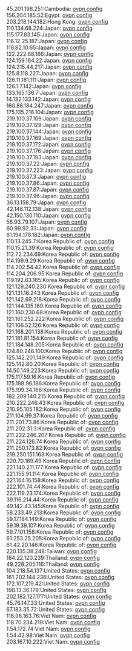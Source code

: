 45.201.198.251:Cambodia: [ovpn config](vpn/45_201_198_251.ovpn)  
156.204.185.52:Egypt: [ovpn config](vpn/156_204_185_52.ovpn)  
203.218.144.182:Hong Kong: [ovpn config](vpn/203_218_144_182.ovpn)  
110.134.68.224:Japan: [ovpn config](vpn/110_134_68_224.ovpn)  
115.177.83.145:Japan: [ovpn config](vpn/115_177_83_145.ovpn)  
116.12.25.187:Japan: [ovpn config](vpn/116_12_25_187.ovpn)  
116.82.10.65:Japan: [ovpn config](vpn/116_82_10_65.ovpn)  
122.222.88.166:Japan: [ovpn config](vpn/122_222_88_166.ovpn)  
124.159.164.22:Japan: [ovpn config](vpn/124_159_164_22.ovpn)  
124.215.44.217:Japan: [ovpn config](vpn/124_215_44_217.ovpn)  
125.8.118.227:Japan: [ovpn config](vpn/125_8_118_227.ovpn)  
126.11.181.111:Japan: [ovpn config](vpn/126_11_181_111.ovpn)  
126.1.7.142:Japan: [ovpn config](vpn/126_1_7_142.ovpn)  
133.165.136.7:Japan: [ovpn config](vpn/133_165_136_7.ovpn)  
14.132.133.142:Japan: [ovpn config](vpn/14_132_133_142.ovpn)  
160.86.184.247:Japan: [ovpn config](vpn/160_86_184_247.ovpn)  
175.135.216.104:Japan: [ovpn config](vpn/175_135_216_104.ovpn)  
219.100.37.109:Japan: [ovpn config](vpn/219_100_37_109.ovpn)  
219.100.37.129:Japan: [ovpn config](vpn/219_100_37_129.ovpn)  
219.100.37.144:Japan: [ovpn config](vpn/219_100_37_144.ovpn)  
219.100.37.169:Japan: [ovpn config](vpn/219_100_37_169.ovpn)  
219.100.37.172:Japan: [ovpn config](vpn/219_100_37_172.ovpn)  
219.100.37.176:Japan: [ovpn config](vpn/219_100_37_176.ovpn)  
219.100.37.193:Japan: [ovpn config](vpn/219_100_37_193.ovpn)  
219.100.37.22:Japan: [ovpn config](vpn/219_100_37_22.ovpn)  
219.100.37.223:Japan: [ovpn config](vpn/219_100_37_223.ovpn)  
219.100.37.3:Japan: [ovpn config](vpn/219_100_37_3.ovpn)  
219.100.37.86:Japan: [ovpn config](vpn/219_100_37_86.ovpn)  
219.100.37.87:Japan: [ovpn config](vpn/219_100_37_87.ovpn)  
219.100.37.96:Japan: [ovpn config](vpn/219_100_37_96.ovpn)  
36.13.158.79:Japan: [ovpn config](vpn/36_13_158_79.ovpn)  
42.146.112.138:Japan: [ovpn config](vpn/42_146_112_138.ovpn)  
42.150.130.110:Japan: [ovpn config](vpn/42_150_130_110.ovpn)  
58.93.79.107:Japan: [ovpn config](vpn/58_93_79_107.ovpn)  
60.99.92.33:Japan: [ovpn config](vpn/60_99_92_33.ovpn)  
61.194.178.182:Japan: [ovpn config](vpn/61_194_178_182.ovpn)  
110.13.245.7:Korea Republic of: [ovpn config](vpn/110_13_245_7.ovpn)  
110.15.21.39:Korea Republic of: [ovpn config](vpn/110_15_21_39.ovpn)  
112.72.234.69:Korea Republic of: [ovpn config](vpn/112_72_234_69.ovpn)  
114.199.9.29:Korea Republic of: [ovpn config](vpn/114_199_9_29.ovpn)  
114.202.54.42:Korea Republic of: [ovpn config](vpn/114_202_54_42.ovpn)  
114.204.206.95:Korea Republic of: [ovpn config](vpn/114_204_206_95.ovpn)  
119.192.63.165:Korea Republic of: [ovpn config](vpn/119_192_63_165.ovpn)  
121.129.240.230:Korea Republic of: [ovpn config](vpn/121_129_240_230.ovpn)  
121.131.16.243:Korea Republic of: [ovpn config](vpn/121_131_16_243.ovpn)  
121.142.69.218:Korea Republic of: [ovpn config](vpn/121_142_69_218.ovpn)  
121.144.135.169:Korea Republic of: [ovpn config](vpn/121_144_135_169.ovpn)  
121.160.230.68:Korea Republic of: [ovpn config](vpn/121_160_230_68.ovpn)  
121.161.252.222:Korea Republic of: [ovpn config](vpn/121_161_252_222.ovpn)  
121.166.52.126:Korea Republic of: [ovpn config](vpn/121_166_52_126.ovpn)  
121.168.201.138:Korea Republic of: [ovpn config](vpn/121_168_201_138.ovpn)  
121.181.81.154:Korea Republic of: [ovpn config](vpn/121_181_81_154.ovpn)  
121.184.148.205:Korea Republic of: [ovpn config](vpn/121_184_148_205.ovpn)  
124.80.246.100:Korea Republic of: [ovpn config](vpn/124_80_246_100.ovpn)  
125.142.201.149:Korea Republic of: [ovpn config](vpn/125_142_201_149.ovpn)  
125.142.80.20:Korea Republic of: [ovpn config](vpn/125_142_80_20.ovpn)  
14.50.149.223:Korea Republic of: [ovpn config](vpn/14_50_149_223.ovpn)  
175.117.59.16:Korea Republic of: [ovpn config](vpn/175_117_59_16.ovpn)  
175.198.96.186:Korea Republic of: [ovpn config](vpn/175_198_96_186.ovpn)  
175.199.34.166:Korea Republic of: [ovpn config](vpn/175_199_34_166.ovpn)  
182.209.140.215:Korea Republic of: [ovpn config](vpn/182_209_140_215.ovpn)  
210.222.246.43:Korea Republic of: [ovpn config](vpn/210_222_246_43.ovpn)  
210.95.105.182:Korea Republic of: [ovpn config](vpn/210_95_105_182.ovpn)  
211.104.99.37:Korea Republic of: [ovpn config](vpn/211_104_99_37.ovpn)  
211.201.73.86:Korea Republic of: [ovpn config](vpn/211_201_73_86.ovpn)  
211.202.31.3:Korea Republic of: [ovpn config](vpn/211_202_31_3.ovpn)  
211.222.246.207:Korea Republic of: [ovpn config](vpn/211_222_246_207.ovpn)  
211.224.126.74:Korea Republic of: [ovpn config](vpn/211_224_126_74.ovpn)  
211.250.173.82:Korea Republic of: [ovpn config](vpn/211_250_173_82.ovpn)  
219.250.151.163:Korea Republic of: [ovpn config](vpn/219_250_151_163.ovpn)  
220.70.189.49:Korea Republic of: [ovpn config](vpn/220_70_189_49.ovpn)  
221.140.211.177:Korea Republic of: [ovpn config](vpn/221_140_211_177.ovpn)  
221.155.91.114:Korea Republic of: [ovpn config](vpn/221_155_91_114.ovpn)  
221.164.16.158:Korea Republic of: [ovpn config](vpn/221_164_16_158.ovpn)  
222.101.74.44:Korea Republic of: [ovpn config](vpn/222_101_74_44.ovpn)  
222.119.23.174:Korea Republic of: [ovpn config](vpn/222_119_23_174.ovpn)  
39.116.214.44:Korea Republic of: [ovpn config](vpn/39_116_214_44.ovpn)  
49.142.43.145:Korea Republic of: [ovpn config](vpn/49_142_43_145.ovpn)  
58.233.49.213:Korea Republic of: [ovpn config](vpn/58_233_49_213.ovpn)  
59.17.184.149:Korea Republic of: [ovpn config](vpn/59_17_184_149.ovpn)  
59.19.39.107:Korea Republic of: [ovpn config](vpn/59_19_39_107.ovpn)  
59.7.101.158:Korea Republic of: [ovpn config](vpn/59_7_101_158.ovpn)  
61.253.25.205:Korea Republic of: [ovpn config](vpn/61_253_25_205.ovpn)  
61.42.20.146:Korea Republic of: [ovpn config](vpn/61_42_20_146.ovpn)  
220.135.38.248:Taiwan: [ovpn config](vpn/220_135_38_248.ovpn)  
184.22.120.239:Thailand: [ovpn config](vpn/184_22_120_239.ovpn)  
49.228.205.116:Thailand: [ovpn config](vpn/49_228_205_116.ovpn)  
104.218.54.137:United States: [ovpn config](vpn/104_218_54_137.ovpn)  
161.202.144.236:United States: [ovpn config](vpn/161_202_144_236.ovpn)  
172.107.219.42:United States: [ovpn config](vpn/172_107_219_42.ovpn)  
198.13.36.179:United States: [ovpn config](vpn/198_13_36_179.ovpn)  
202.182.127.177:United States: [ovpn config](vpn/202_182_127_177.ovpn)  
45.76.147.33:United States: [ovpn config](vpn/45_76_147_33.ovpn)  
67.183.35.72:United States: [ovpn config](vpn/67_183_35_72.ovpn)  
116.98.163.76:Viet Nam: [ovpn config](vpn/116_98_163_76.ovpn)  
118.70.234.219:Viet Nam: [ovpn config](vpn/118_70_234_219.ovpn)  
1.54.172.74:Viet Nam: [ovpn config](vpn/1_54_172_74.ovpn)  
1.54.42.98:Viet Nam: [ovpn config](vpn/1_54_42_98.ovpn)  
203.167.10.222:Viet Nam: [ovpn config](vpn/203_167_10_222.ovpn)  
